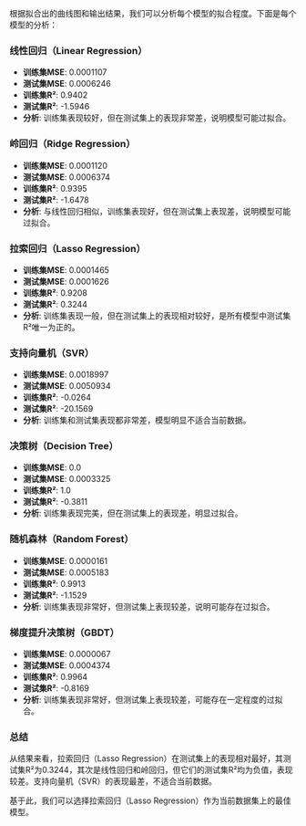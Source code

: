 根据拟合出的曲线图和输出结果，我们可以分析每个模型的拟合程度。下面是每个模型的分析：

### 线性回归（Linear Regression）
- **训练集MSE**: 0.0001107
- **测试集MSE**: 0.0006246
- **训练集R²**: 0.9402
- **测试集R²**: -1.5946
- **分析**: 训练集表现较好，但在测试集上的表现非常差，说明模型可能过拟合。

### 岭回归（Ridge Regression）
- **训练集MSE**: 0.0001120
- **测试集MSE**: 0.0006374
- **训练集R²**: 0.9395
- **测试集R²**: -1.6478
- **分析**: 与线性回归相似，训练集表现好，但在测试集上表现差，说明模型可能过拟合。

### 拉索回归（Lasso Regression）
- **训练集MSE**: 0.0001465
- **测试集MSE**: 0.0001626
- **训练集R²**: 0.9208
- **测试集R²**: 0.3244
- **分析**: 训练集表现一般，但在测试集上的表现相对较好，是所有模型中测试集R²唯一为正的。

### 支持向量机（SVR）
- **训练集MSE**: 0.0018997
- **测试集MSE**: 0.0050934
- **训练集R²**: -0.0264
- **测试集R²**: -20.1569
- **分析**: 训练集和测试集表现都非常差，模型明显不适合当前数据。

### 决策树（Decision Tree）
- **训练集MSE**: 0.0
- **测试集MSE**: 0.0003325
- **训练集R²**: 1.0
- **测试集R²**: -0.3811
- **分析**: 训练集表现完美，但在测试集上的表现差，明显过拟合。

### 随机森林（Random Forest）
- **训练集MSE**: 0.0000161
- **测试集MSE**: 0.0005183
- **训练集R²**: 0.9913
- **测试集R²**: -1.1529
- **分析**: 训练集表现非常好，但测试集上表现较差，说明可能存在过拟合。

### 梯度提升决策树（GBDT）
- **训练集MSE**: 0.0000067
- **测试集MSE**: 0.0004374
- **训练集R²**: 0.9964
- **测试集R²**: -0.8169
- **分析**: 训练集表现非常好，但测试集上表现较差，可能存在一定程度的过拟合。

### 总结
从结果来看，拉索回归（Lasso Regression）在测试集上的表现相对最好，其测试集R²为0.3244，其次是线性回归和岭回归，但它们的测试集R²均为负值，表现较差。支持向量机（SVR）的表现最差，不适合当前数据。

基于此，我们可以选择拉索回归（Lasso Regression）作为当前数据集上的最佳模型。